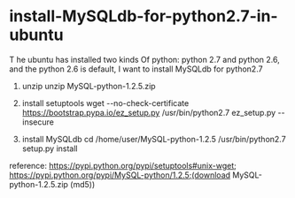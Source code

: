 # install-MySQLdb-for-python2.7-in-ubuntu
T he ubuntu has installed two kinds Of python: python 2.7 and python 2.6, and the python 2.6 is default, I want to install MySQLdb for python2.7

1. unzip
   unzip MySQL-python-1.2.5.zip
   
2. install setuptools
wget --no-check-certificate https://bootstrap.pypa.io/ez_setup.py
/usr/bin/python2.7 ez_setup.py --insecure

3. install MySQLdb
 cd /home/user/MySQL-python-1.2.5
 /usr/bin/python2.7 setup.py install
 
 reference:
 https://pypi.python.org/pypi/setuptools#unix-wget;
 https://pypi.python.org/pypi/MySQL-python/1.2.5;(download MySQL-python-1.2.5.zip (md5))
 

